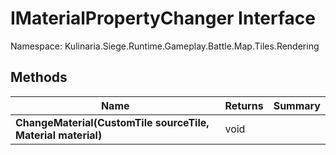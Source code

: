 # IMaterialPropertyChanger Interface

Namespace: Kulinaria.Siege.Runtime.Gameplay.Battle.Map.Tiles.Rendering


## Methods

| Name | Returns | Summary |
|---|---|---|
| **ChangeMaterial(CustomTile sourceTile, Material material)** | void |  |
